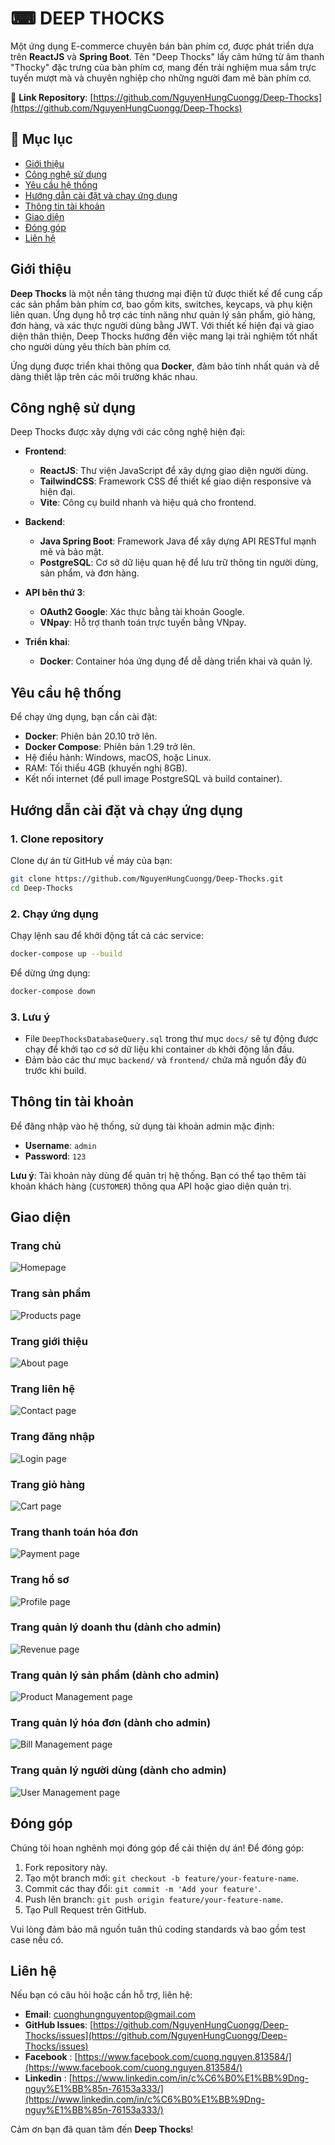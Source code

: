 # ⌨ DEEP THOCKS

Một ứng dụng E-commerce chuyên bán bàn phím cơ, được phát triển dựa trên **ReactJS** và **Spring Boot**. Tên "Deep Thocks" lấy cảm hứng từ âm thanh "Thocky" đặc trưng của bàn phím cơ, mang đến trải nghiệm mua sắm trực tuyến mượt mà và chuyên nghiệp cho những người đam mê bàn phím cơ.

🔗 **Link Repository**: [https://github.com/NguyenHungCuongg/Deep-Thocks](https://github.com/NguyenHungCuongg/Deep-Thocks)

## 📖 Mục lục

- [Giới thiệu](#giới-thiệu)
- [Công nghệ sử dụng](#công-nghệ-sử-dụng)
- [Yêu cầu hệ thống](#yêu-cầu-hệ-thống)
- [Hướng dẫn cài đặt và chạy ứng dụng](#hướng-dẫn-cài-đặt-và-chạy-ứng-dụng)
- [Thông tin tài khoản](#thông-tin-tài-khoản)
- [Giao diện](#giao-diện)
- [Đóng góp](#đóng-góp)
- [Liên hệ](#liên-hệ)

## Giới thiệu

**Deep Thocks** là một nền tảng thương mại điện tử được thiết kế để cung cấp các sản phẩm bàn phím cơ, bao gồm kits, switches, keycaps, và phụ kiện liên quan. Ứng dụng hỗ trợ các tính năng như quản lý sản phẩm, giỏ hàng, đơn hàng, và xác thực người dùng bằng JWT. Với thiết kế hiện đại và giao diện thân thiện, Deep Thocks hướng đến việc mang lại trải nghiệm tốt nhất cho người dùng yêu thích bàn phím cơ.

Ứng dụng được triển khai thông qua **Docker**, đảm bảo tính nhất quán và dễ dàng thiết lập trên các môi trường khác nhau.

## Công nghệ sử dụng

Deep Thocks được xây dựng với các công nghệ hiện đại:

- **Frontend**:

  - **ReactJS**: Thư viện JavaScript để xây dựng giao diện người dùng.
  - **TailwindCSS**: Framework CSS để thiết kế giao diện responsive và hiện đại.
  - **Vite**: Công cụ build nhanh và hiệu quả cho frontend.

- **Backend**:

  - **Java Spring Boot**: Framework Java để xây dựng API RESTful mạnh mẽ và bảo mật.
  - **PostgreSQL**: Cơ sở dữ liệu quan hệ để lưu trữ thông tin người dùng, sản phẩm, và đơn hàng.
- **API bên thứ 3**:
  - **OAuth2 Google**: Xác thực bằng tài khoản Google.
  - **VNpay**: Hỗ trợ thanh toán trực tuyến bằng VNpay.   

- **Triển khai**:
  - **Docker**: Container hóa ứng dụng để dễ dàng triển khai và quản lý.

## Yêu cầu hệ thống

Để chạy ứng dụng, bạn cần cài đặt:

- **Docker**: Phiên bản 20.10 trở lên.
- **Docker Compose**: Phiên bản 1.29 trở lên.
- Hệ điều hành: Windows, macOS, hoặc Linux.
- RAM: Tối thiểu 4GB (khuyến nghị 8GB).
- Kết nối internet (để pull image PostgreSQL và build container).

## Hướng dẫn cài đặt và chạy ứng dụng

### 1. Clone repository

Clone dự án từ GitHub về máy của bạn:

```bash
git clone https://github.com/NguyenHungCuongg/Deep-Thocks.git
cd Deep-Thocks
```

### 2. Chạy ứng dụng

Chạy lệnh sau để khởi động tất cả các service:

```bash
docker-compose up --build
```

Để dừng ứng dụng:

```bash
docker-compose down
```

### 3. Lưu ý

- File `DeepThocksDatabaseQuery.sql` trong thư mục `docs/` sẽ tự động được chạy để khởi tạo cơ sở dữ liệu khi container `db` khởi động lần đầu.
- Đảm bảo các thư mục `backend/` và `frontend/` chứa mã nguồn đầy đủ trước khi build.

## Thông tin tài khoản

Để đăng nhập vào hệ thống, sử dụng tài khoản admin mặc định:

- **Username**: `admin`
- **Password**: `123`

**Lưu ý**: Tài khoản này dùng để quản trị hệ thống. Bạn có thể tạo thêm tài khoản khách hàng (`CUSTOMER`) thông qua API hoặc giao diện quản trị.

## Giao diện
### Trang chủ
![Homepage](screenshots/home_page.png)

### Trang sản phẩm
![Products page](screenshots/product_page.png)

### Trang giới thiệu
![About page](screenshots/about_page.png)

### Trang liên hệ
![Contact page](screenshots/contact_page.png)

### Trang đăng nhập
![Login page](screenshots/login_page.png)

### Trang giỏ hàng
![Cart page](screenshots/cart_page.png)

### Trang thanh toán hóa đơn
![Payment page](screenshots/payment_page.png)

### Trang hồ sơ
![Profile page](screenshots/profile_page.png)

### Trang quản lý doanh thu (dành cho admin)
![Revenue page](screenshots/revenue_page.png)

### Trang quản lý sản phẩm (dành cho admin)
![Product Management page](screenshots/product_management_page.png)

### Trang quản lý hóa đơn (dành cho admin)
![Bill Management page](screenshots/bill_management_page.png)

### Trang quản lý người dùng (dành cho admin)
![User Management page](screenshots/user_management_page.png)

## Đóng góp

Chúng tôi hoan nghênh mọi đóng góp để cải thiện dự án! Để đóng góp:

1. Fork repository này.
2. Tạo một branch mới: `git checkout -b feature/your-feature-name`.
3. Commit các thay đổi: `git commit -m 'Add your feature'`.
4. Push lên branch: `git push origin feature/your-feature-name`.
5. Tạo Pull Request trên GitHub.

Vui lòng đảm bảo mã nguồn tuân thủ coding standards và bao gồm test case nếu có.

## Liên hệ

Nếu bạn có câu hỏi hoặc cần hỗ trợ, liên hệ:

- **Email**: cuonghungnguyentop@gmail.com
- **GitHub Issues**: [https://github.com/NguyenHungCuongg/Deep-Thocks/issues](https://github.com/NguyenHungCuongg/Deep-Thocks/issues)
- **Facebook** : [https://www.facebook.com/cuong.nguyen.813584/](https://www.facebook.com/cuong.nguyen.813584/)
- **Linkedin** : [https://www.linkedin.com/in/c%C6%B0%E1%BB%9Dng-nguy%E1%BB%85n-76153a333/](https://www.linkedin.com/in/c%C6%B0%E1%BB%9Dng-nguy%E1%BB%85n-76153a333/)

Cảm ơn bạn đã quan tâm đến **Deep Thocks**!
